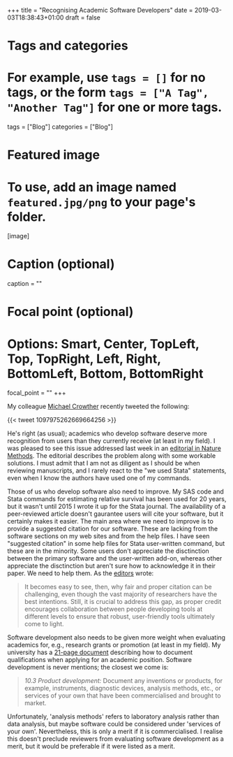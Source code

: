 +++
title = "Recognising Academic Software Developers"
date = 2019-03-03T18:38:43+01:00
draft = false

# Tags and categories
# For example, use `tags = []` for no tags, or the form `tags = ["A Tag", "Another Tag"]` for one or more tags.
tags = ["Blog"]
categories = ["Blog"]

# Featured image
# To use, add an image named `featured.jpg/png` to your page's folder. 
[image]
  # Caption (optional)
  caption = ""

  # Focal point (optional)
  # Options: Smart, Center, TopLeft, Top, TopRight, Left, Right, BottomLeft, Bottom, BottomRight
  focal_point = ""
+++

My colleague [Michael Crowther](https://www.mjcrowther.co.uk/) recently tweeted the following:

{{< tweet 1097975262669664256 >}}

He's right (as usual); academics who develop software deserve more recognition from users than they currently receive (at least in my field). I was pleased to see this issue addressed last week in an [editorial in Nature Methods](https://doi.org/10.1038/s41592-019-0350-x). The editorial describes the problem along with some workable solutions. I  must admit that I am not as diligent as I should be when reviewing manuscripts, and I rarely react to the "we used Stata" statements, even when I know the authors have used one of my commands. 

Those of us who develop software also need to improve. My SAS code and Stata commands for estimating relative survival has been used for 20 years, but it wasn't until 2015 I wrote it up for the Stata journal. The availability of a peer-reviewed article doesn't gaurantee users will cite your software, but it certainly makes it easier. The main area where we need to improve is to provide a suggested citation for our software. These are lacking from the software sections on my web sites and from the help files. I have seen "suggested citation" in some help files for Stata user-written command, but these are in the minority. Some users don't appreciate the disctinction between the primary software and the user-written add-on, whereas other appreciate the disctinction but aren't sure how to acknowledge it in their paper. We need to help them. As the [editors](https://doi.org/10.1038/s41592-019-0350-x) wrote:  

> It becomes easy to see, then, why fair and proper citation can be challenging, even though the vast majority of researchers have the best intentions. Still, it is crucial to address this gap, as proper credit encourages collaboration between people developing tools at different levels to ensure that robust, user-friendly tools ultimately come to light.  

Software development also needs to be given more weight when evaluating academics for, e.g., research grants or promotion (at least in my field). My university has a [21-page document](https://ki.se/en/about/qualifications-portfolio-for-teachers-and-researchers/) describing how to document qualifications when applying for an academic position. Software development is never mentions; the closest we come is:

> *10.3 Product development:* Document any inventions or products, for example, instruments, diagnostic
devices, analysis methods, etc., or services of your own that have been commercialised and brought to market. 

Unfortunately, 'analysis methods' refers to laboratory analysis rather than data analysis, but maybe software could be considered under 'services of your own'. Nevertheless, this is only a merit if it is commercialised. I realise this doesn't preclude reviewers from evaluating software development as a merit, but it would be preferable if it were listed as a merit.  


